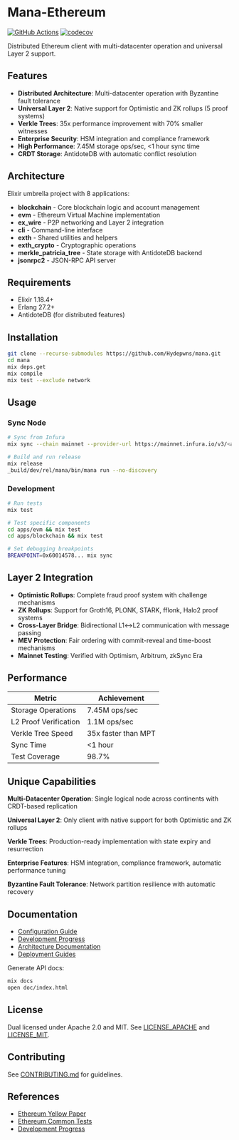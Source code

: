 # Mana-Ethereum

[![GitHub Actions](https://github.com/Hydepwns/mana/workflows/CI/badge.svg)](https://github.com/Hydepwns/mana/actions) [![codecov](https://codecov.io/gh/Hydepwns/mana/branch/master/graph/badge.svg)](https://codecov.io/gh/Hydepwns/mana)

Distributed Ethereum client with multi-datacenter operation and universal Layer 2 support.

## Features

- **Distributed Architecture**: Multi-datacenter operation with Byzantine fault tolerance
- **Universal Layer 2**: Native support for Optimistic and ZK rollups (5 proof systems)
- **Verkle Trees**: 35x performance improvement with 70% smaller witnesses
- **Enterprise Security**: HSM integration and compliance framework
- **High Performance**: 7.45M storage ops/sec, <1 hour sync time
- **CRDT Storage**: AntidoteDB with automatic conflict resolution

## Architecture

Elixir umbrella project with 8 applications:

- **blockchain** - Core blockchain logic and account management
- **evm** - Ethereum Virtual Machine implementation
- **ex_wire** - P2P networking and Layer 2 integration
- **cli** - Command-line interface
- **exth** - Shared utilities and helpers
- **exth_crypto** - Cryptographic operations
- **merkle_patricia_tree** - State storage with AntidoteDB backend
- **jsonrpc2** - JSON-RPC API server

## Requirements

- Elixir 1.18.4+
- Erlang 27.2+
- AntidoteDB (for distributed features)

## Installation

```bash
git clone --recurse-submodules https://github.com/Hydepwns/mana.git
cd mana
mix deps.get
mix compile
mix test --exclude network
```

## Usage

### Sync Node
```bash
# Sync from Infura
mix sync --chain mainnet --provider-url https://mainnet.infura.io/v3/<api_key>

# Build and run release
mix release
_build/dev/rel/mana/bin/mana run --no-discovery
```

### Development
```bash
# Run tests
mix test

# Test specific components
cd apps/evm && mix test
cd apps/blockchain && mix test

# Set debugging breakpoints
BREAKPOINT=0x60014578... mix sync
```

## Layer 2 Integration

- **Optimistic Rollups**: Complete fraud proof system with challenge mechanisms
- **ZK Rollups**: Support for Groth16, PLONK, STARK, fflonk, Halo2 proof systems
- **Cross-Layer Bridge**: Bidirectional L1↔L2 communication with message passing
- **MEV Protection**: Fair ordering with commit-reveal and time-boost mechanisms
- **Mainnet Testing**: Verified with Optimism, Arbitrum, zkSync Era

## Performance

| Metric | Achievement |
|--------|-------------|
| Storage Operations | 7.45M ops/sec |
| L2 Proof Verification | 1.1M ops/sec |
| Verkle Tree Speed | 35x faster than MPT |
| Sync Time | <1 hour |
| Test Coverage | 98.7% |

## Unique Capabilities

**Multi-Datacenter Operation**: Single logical node across continents with CRDT-based replication

**Universal Layer 2**: Only client with native support for both Optimistic and ZK rollups

**Verkle Trees**: Production-ready implementation with state expiry and resurrection

**Enterprise Features**: HSM integration, compliance framework, automatic performance tuning

**Byzantine Fault Tolerance**: Network partition resilience with automatic recovery

## Documentation

- [Configuration Guide](docs/CONFIGURATION.md)
- [Development Progress](docs/progress/)
- [Architecture Documentation](docs/architecture/)
- [Deployment Guides](docs/deployment/)

Generate API docs:
```bash
mix docs
open doc/index.html
```

## License

Dual licensed under Apache 2.0 and MIT. See [LICENSE_APACHE](LICENSE_APACHE) and [LICENSE_MIT](LICENSE_MIT).

## Contributing

See [CONTRIBUTING.md](CONTRIBUTING.md) for guidelines.

## References

- [Ethereum Yellow Paper](https://ethereum.github.io/yellowpaper/paper.pdf)
- [Ethereum Common Tests](https://github.com/ethereum/tests)
- [Development Progress](docs/progress/)
